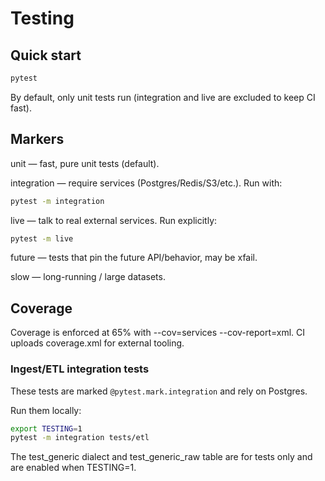 # Testing

## Quick start
```bash
pytest
```

By default, only unit tests run (integration and live are excluded to keep CI fast).

## Markers

unit — fast, pure unit tests (default).

integration — require services (Postgres/Redis/S3/etc.). Run with:

```bash
pytest -m integration
```

live — talk to real external services. Run explicitly:

```bash
pytest -m live
```

future — tests that pin the future API/behavior, may be xfail.

slow — long-running / large datasets.

## Coverage

Coverage is enforced at 65% with --cov=services --cov-report=xml.
CI uploads coverage.xml for external tooling.

### Ingest/ETL integration tests
These tests are marked `@pytest.mark.integration` and rely on Postgres.

Run them locally:
```bash
export TESTING=1
pytest -m integration tests/etl
```

The test_generic dialect and test_generic_raw table are for tests only and are enabled when TESTING=1.
